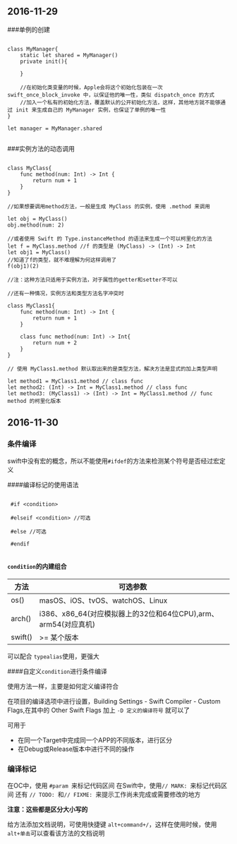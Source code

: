 ## 2016-11-29
###单例的创建

````

class MyManager{
    static let shared = MyManager()
    private init(){
        
    }
    
    //在初始化类变量的时候，Apple会将这个初始化包装在一次 swift_once_block_invoke 中，以保证他的唯一性，类似 dispatch_once 的方式
    //加入一个私有的初始化方法，覆盖默认的公开初始化方法，这样，其他地方就不能够通过 init 来生成自己的 MyManager 实例，也保证了单例的唯一性
}

let manager = MyManager.shared


````

###实例方法的动态调用

````

class MyClass{
    func method(num: Int) -> Int {
        return num + 1
    }
}

//如果想要调用method方法，一般是生成 MyClass 的实例，使用 .method 来调用

let obj = MyClass()
obj.method(num: 2)

//或者使用 Swift 的 Type.instanceMethod 的语法来生成一个可以柯里化的方法
let f = MyClass.method //f 的类型是 (MyClass) -> (Int) -> Int
let obj1 = MyClass()
//知道了f的类型，就不难理解为何这样调用了
f(obj1)(2)

//注：这种方法只适用于实例方法，对于属性的getter和setter不可以

//还有一种情况，实例方法和类型方法名字冲突时

class MyClass1{
    func method(num: Int) -> Int {
        return num + 1
    }
    
    class func method(num: Int) -> Int{
        return num + 2
    }
}

// 使用 MyClass1.method 默认取出来的是类型方法，解决方法是显式的加上类型声明

let method1 = MyClass1.method // class func
let method2: (Int) -> Int = MyClass1.method // class func
let method3: (MyClass1) -> (Int) -> Int = MyClass1.method // func method 的柯里化版本

````

## 2016-11-30

### 条件编译
swift中没有宏的概念，所以不能使用`#ifdef`的方法来检测某个符号是否经过宏定义

####编译标记的使用语法

````

 #if <condition>

 #elseif <condition> //可选

 #else //可选

 #endif
 

````

#### `condition`的内建组合

方法 | 可选参数
--- | ---
os() | masOS、iOS、tvOS、watchOS、Linux
arch() | i386、x86_64(对应模拟器上的32位和64位CPU),arm、arm54(对应真机)
swift() | >= 某个版本

可以配合 `typealias`使用，更强大

####自定义`condition`进行条件编译

使用方法一样，主要是如何定义编译符合

在项目的编译选项中进行设置，Building Settings - Swift Compiler - Custom Flags,在其中的 Other Swift Flags 加上 `-D 定义的编译符号` 就可以了

可用于

- 在同一个Target中完成同一个APP的不同版本，进行区分
- 在Debug或Release版本中进行不同的操作

### 编译标记

在OC中，使用 `#param `来标记代码区间
在Swift中，使用`// MARK: `来标记代码区间
还有 `// TODO: `和`// FIXME: `来提示工作尚未完成或需要修改的地方

**注意：这些都是区分大小写的**

给方法添加文档说明，可使用快捷键  `alt+command+/`，这样在使用时候，使用`alt+单击`可以查看该方法的文档说明
